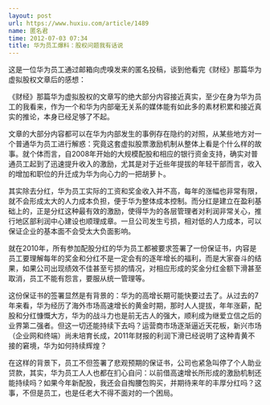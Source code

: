```yaml
---
layout: post
url: https://www.huxiu.com/article/1489
name: 匿名君
time: 2012-07-03 07:34
title: 华为员工爆料：股权问题我有话说
---
```

这是一位华为员工通过邮箱向虎嗅发来的匿名投稿，谈到他看完《财经》那篇华为虚拟股权文章后的感想：

《财经》那篇华为虚拟股权的文章写的绝大部分内容接近真实，至少在身为华为员工的我看来，作为一个和华为内部毫无关系的媒体能有如此多的素材积累和接近真实的推论，本身已经足够了不起。

文章的大部分内容都可以在华为内部发生的事例存在隐约的对照，从某些地方对一个普通华为员工进行解惑：究竟这套虚拟股票激励机制从整体上看是个什么样的故事。就个体而言，自2008年开始的大规模配股和相应的银行资金支持，确实对普通员工起到了迅速提升收入的激励，尤其是对于近些年提拔的年轻干部而言，收入的增加和职位的升迁成为华为向心力的一把胡萝卜。

其实除去分红，华为员工实际的工资和奖金收入并不高，每年的涨幅也非常有限，就不会形成太大的人力成本负担，便于华为整体成本控制。而分红是建立在盈利基础上的，正是分红这种最有效的激励，使得华为的各层管理者对利润非常关心，推行地区部利润中心建设也顺理成章。一旦公司发生亏损，相对低的人力成本，可以保证企业的基本面不会受太大负面影响。

就在2010年，所有参加配股分红的华为员工都被要求签署了一份保证书，内容是员工要理解每年的奖金和分红不是一定会有的逐年增长的福利，而是大家奋斗的结果，如果公司出现绩效不佳甚至亏损的情况，对相应形成的奖金分红金额下滑甚至取消，员工不能有怨言，要服从统一管理等。

这份保证书的签署显然是有背景的：华为的高增长期可能快要过去了。从过去的7年来看，华为经历了海外市场高速增长的黄金时期，那时人人提拔，年年涨薪，配股和分红慷慨大方，华为的战斗力也是前无古人的强大，顺利成为继爱立信之后的业界第二强者。但这一切还能持续下去吗？运营商市场逐渐逼近天花板，新兴市场（企业网和终端）尚未培育长成，2011年财报的利润下滑已经说明了这种青黄不接的窘境，华为如何持续辉煌？

在这样的背景下，员工不但签署了悲观预期的保证书，公司也紧急叫停了个人助业贷款，其实，华为员工人人也都在扪心自问：以前借高速增长所形成的激励机制还能持续吗？如果今年新配股，我还会自掏腰包购买，并期待来年的丰厚分红吗？这事，不但是员工，也是任老大不得不面对的一个困局。

